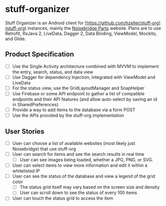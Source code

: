 # stuff-organizer
Stuff Organizer is an Android client for [https://github.com/hzeller/stuff-org](stuff-org) instances, mainly the [Noisebridge Parts](http://parts.noisebridge.net/) website. Plans are to use Retrofit, RxJava 2, LiveData, Dagger 2, Data Binding, ViewModel, Mockito, and Glide.

## Product Specification
* [ ] Use the Single Activity architecture combined with MVVM to implement the entry, search, status, and data view
* [ ] Use Dagger for dependency Injection, integrated with ViewModel and LiveData
* [ ] For the status view, use the GridLayoutManager and SnapHelper
* [ ] Use Firebase or some API endpoint to gather a list of compatible endpoints and their API features (and allow auto-select by saving an id in SharedPreferences)
* [ ] Provide a way to add items to the database via a form POST
* [ ] Use the APIs provided by the stuff-org implementation

## User Stories
* [ ] User can choose a list of available websites (most likely just Noisebridge) that use stuff-org
* [ ] User can search for items and see the search results in real time
  * [ ] User can see images being loaded, whether a JPG, PNG, or SVG.
* [ ] User can select items to view more information and edit it within a whitelisted IP
* [ ] User can see the status of the database and view a legend of the grid color
  * [ ] The status grid itself may vary based on the screen size and density
  * [ ] User can scroll down to see the status of every 100 items
* [ ] User can touch the status grid to access the item
